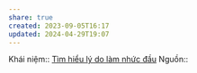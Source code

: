 ```yaml
---
share: true
created: 2023-09-05T16:17
updated: 2024-04-29T19:07
---
```

Khái niệm:: 
[Tìm hiểu lý do làm nhức đầu](./T%C3%ACm%20hi%E1%BB%83u%20l%C3%BD%20do%20l%C3%A0m%20nh%E1%BB%A9c%20%C4%91%E1%BA%A7u.md) 
Nguồn:: 